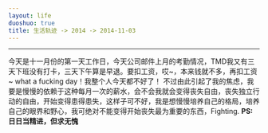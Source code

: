 ```yaml
---
layout: life
duoshuo: true
title: 生活轨迹 -> 2014 -> 2014-11-03
---
```


******

  今天是十一月份的第一天工作日，今天公司邮件上月的考勤情况，TMD我又有三天下班没有打卡，三天下午算是早退。要扣工资，哎~，本来钱就不多，再扣工资~ what a fucking day！我整个人今天都不好了！
  不过由此引起了我的焦虑，我要是慢慢的依赖于这种每月一次的薪水，会不会我就会变得丧失自由，丧失独立行动的自由，开始变得患得患失，这样子可不好，我是想慢慢培养自己的格局，培养自己的眼界和野心，我可绝对不能变得开始丧失最为重要的东西，Fighting.
  **PS:日日当精进，但求无愧**
  

